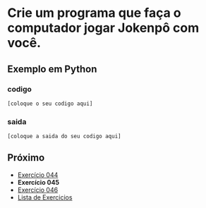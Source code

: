 # Crie um programa que faça o computador jogar Jokenpô com você.

## Exemplo em Python

### codigo

``` python
[coloque o seu codigo aqui]
```

### saida

```
[coloque a saida do seu codigo aqui]
```

## Próximo

- [Exercício 044](../../044/python)
- **Exercício 045**
- [Exercício 046](../../046/python)
- [Lista de Exercicios](../../)

